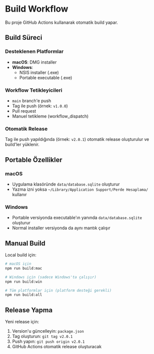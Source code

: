 # Build Workflow

Bu proje GitHub Actions kullanarak otomatik build yapar.

## Build Süreci

### Desteklenen Platformlar
- **macOS**: DMG installer
- **Windows**: 
  - NSIS installer (.exe)
  - Portable executable (.exe)

### Workflow Tetikleyicileri
- `main` branch'e push
- Tag ile push (örnek: `v1.0.0`)
- Pull request
- Manuel tetikleme (workflow_dispatch)

### Otomatik Release
Tag ile push yapıldığında (örnek: `v2.0.1`) otomatik release oluşturulur ve build'ler yüklenir.

## Portable Özellikler

### macOS
- Uygulama klasöründe `data/database.sqlite` oluşturur
- Yazma izni yoksa `~/Library/Application Support/Perde Hesaplama/` kullanır

### Windows
- Portable versiyonda executable'ın yanında `data/database.sqlite` oluşturur
- Normal installer versiyonda da aynı mantık çalışır

## Manual Build

Local build için:

```bash
# macOS için
npm run build:mac

# Windows için (sadece Windows'ta çalışır)
npm run build:win

# Tüm platformlar için (platform desteği gerekli)
npm run build:all
```

## Release Yapma

Yeni release için:

1. Version'u güncelleyin: `package.json`
2. Tag oluşturun: `git tag v2.0.1`
3. Push yapın: `git push origin v2.0.1`
4. GitHub Actions otomatik release oluşturacak
